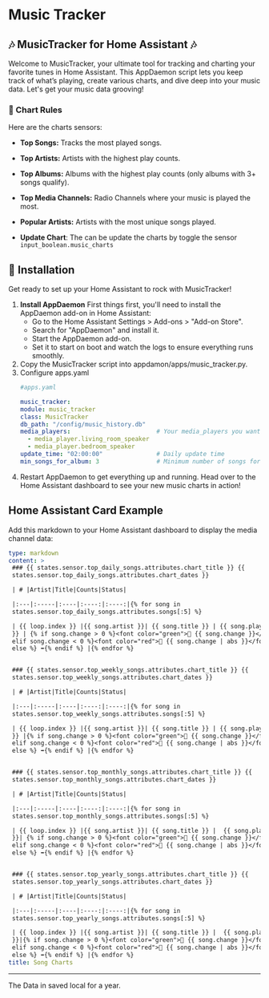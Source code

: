 # Music Tracker
## 🎶 MusicTracker for Home Assistant 🎶
Welcome to MusicTracker, your ultimate tool for tracking and charting your favorite tunes in Home Assistant. This AppDaemon script lets you keep track of what’s playing, create various charts, and dive deep into your music data. Let's get your music data grooving!

### 🎸 Chart Rules
Here are the charts sensors:
* **Top Songs:** Tracks the most played songs.
* **Top Artists:** Artists with the highest play counts.
* **Top Albums:** Albums with the highest play counts (only albums with 3+ songs qualify).
* **Top Media Channels:** Radio Channels where your music is played the most.
* **Popular Artists:** Artists with the most unique songs played.

* **Update Chart**: The can be update the charts by toggle the sensor `input_boolean.music_charts`

## 🚀 Installation
Get ready to set up your Home Assistant to rock with MusicTracker!

1. **Install AppDaemon**
   First things first, you'll need to install the AppDaemon add-on in Home Assistant:
   * Go to the Home Assistant Settings > Add-ons > "Add-on Store".
   * Search for "AppDaemon" and install it.
   * Start the AppDaemon add-on.
   * Set it to start on boot and watch the logs to ensure everything runs smoothly.
2. Copy the MusicTracker script into appdamon/apps/music_tracker.py.
3. Configure apps.yaml
   ```yaml
   #apps.yaml
   
   music_tracker:
   module: music_tracker
   class: MusicTracker
   db_path: "/config/music_history.db"
   media_players:                        # Your media_players you want to participate the charts
     - media_player.living_room_speaker
     - media_player.bedroom_speaker
   update_time: "02:00:00"               # Daily update time
   min_songs_for_album: 3                # Minimum number of songs for an album to qualify
   ```
4. Restart AppDaemon to get everything up and running. Head over to the Home Assistant dashboard to see your new music charts in action!

## Home Assistant Card Example
Add this markdown to your Home Assistant dashboard to display the media channel data:

 ```yaml
type: markdown
content: >
  ### {{ states.sensor.top_daily_songs.attributes.chart_title }} {{
  states.sensor.top_daily_songs.attributes.chart_dates }}

  | # |Artist|Title|Counts|Status|

  |:---|:-----|:----|:----:|:----:|{% for song in
  states.sensor.top_daily_songs.attributes.songs[:5] %}

  | {{ loop.index }} |{{ song.artist }}| {{ song.title }} | {{ song.play_count
  }} | {% if song.change > 0 %}<font color="green">🔺 {{ song.change }}</font>{%
  elif song.change < 0 %}<font color="red">🔻 {{ song.change | abs }}</font>{%
  else %} ➡️{% endif %} |{% endfor %}


  ### {{ states.sensor.top_weekly_songs.attributes.chart_title }} {{
  states.sensor.top_weekly_songs.attributes.chart_dates }}

  | # |Artist|Title|Counts|Status|

  |:---|:-----|:----|:----:|:----:|{% for song in
  states.sensor.top_weekly_songs.attributes.songs[:5] %}

  | {{ loop.index }} |{{ song.artist }}| {{ song.title }} | {{ song.play_count
  }} |{% if song.change > 0 %}<font color="green">🔺 {{ song.change }}</font>{%
  elif song.change < 0 %}<font color="red">🔻 {{ song.change | abs }}</font>{%
  else %} ➡️{% endif %} |{% endfor %}


  ### {{ states.sensor.top_monthly_songs.attributes.chart_title }} {{
  states.sensor.top_monthly_songs.attributes.chart_dates }}

  | # |Artist|Title|Counts|Status|

  |:---|:-----|:----|:----:|:----:|{% for song in
  states.sensor.top_monthly_songs.attributes.songs[:5] %}

  | {{ loop.index }} |{{ song.artist }}| {{ song.title }} |  {{ song.play_count
  }}| {% if song.change > 0 %}<font color="green">🔺 {{ song.change }}</font>{%
  elif song.change < 0 %}<font color="red">🔻 {{ song.change | abs }}</font>{%
  else %} ➡️{% endif %} |{% endfor %}


  ### {{ states.sensor.top_yearly_songs.attributes.chart_title }} {{
  states.sensor.top_yearly_songs.attributes.chart_dates }}

  | # |Artist|Title|Counts|Status|

  |:---|:-----|:----|:----:|:----:|{% for song in
  states.sensor.top_yearly_songs.attributes.songs[:5] %}

  | {{ loop.index }} |{{ song.artist }}| {{ song.title }} |  {{ song.play_count
  }}|{% if song.change > 0 %}<font color="green">🔺 {{ song.change }}</font>{%
  elif song.change < 0 %}<font color="red">🔻 {{ song.change | abs }}</font>{%
  else %} ➡️{% endif %} |{% endfor %}
title: Song Charts
```
______
The Data in saved local for a year.
